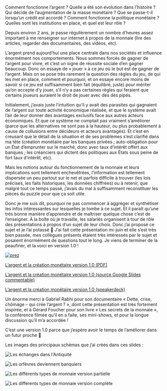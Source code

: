 Comment fonctionne l’argent ? Quelle a été son évolution dans l’histoire ? Qui décide de l’augmentation de la masse monétaire ? Que se passe-t-il lorsqu’un crédit est accordé ? Comment fonctionne la politique monétaire ? Quelles sont les institutions en place, et quel est leur rôle ?

Depuis environ 2 ans, je passe régulièrement un nombre d’heures assez important à me renseigner sur internet à propos de la monnaie (lire des articles, regarder des documentaires, des vidéos, etc).

L’argent prend aujourd’hui une place centrale dans nos sociétés et influence énormément nos comportements. Nous sommes forcés de gagner de l’argent pour vivre, et c’est un signe de réussite sociale d’en gagner beaucoup. Donc on essaye de « jouer » à ce jeu où le but est de gagner de l’argent. Mais on se pose très rarement la question des règles du jeu, de qui les met en place, comment et pourquoi, et on essaye encore moins de savoir si ce jeu est suffisamment bien fait (équilibré, juste) pour mériter qu’on accepte d’y jouer, s’il n’y a pas certaines règles qui feraient que certains joueurs auraient le droit de jouer avec des dés pipés.

Initialement, j’avais juste l’intuition qu’il y avait des parasites qui gagnaient de l’argent sur toute activité économique réalisée, et que le système avait l’air de leur donner des avantages exclusifs face aux autres acteurs économiques. Et que ce système ne comptait pas vraiment s’améliorer (parce que les alternatives ne sont pas à la hauteur, ou plus probablement à cause de collusions entre décideurs et acteurs avantagés). Et c’est en creusant que le détail de la situation et de ses problèmes s’est clarifié dans ma tête (création monétaire par les banques privées ; auto-obligation pour un État d’emprunter sur le marché, donc avec taux d’intérêt offert aux banques ; les créanciers qui dictent des politiques aux États sous peine de fort taux d’intérêt, etc).

Mais les notions autour du fonctionnement de la monnaie et leurs implications sont tellement enchevêtrées, l’information est tellement dispersée un peu partout sur le net et parfois difficile à trouver (les lois précises, les faits historiques, les données chiffrées) ou à retenir, que malgré tout ce temps passé, j’avais du mal à suffisamment reconstituer les pièces du puzzle pour que ça soit utile.

Donc je me suis dit, pourquoi ne pas commencer à aggréger et synthétiser les infos intéressantes sur lesquelles je tombe à ce sujet. Et il paraît qu’une très bonne manière d’apprendre et de maîtriser quelque chose c’est de l’enseigner. À la boîte où je travaille, les salariés organisent à tour de rôle des présentations à propos d’un sujet de leur choix. Donc j’ai proposé ce sujet et je l’ai potassé 🙂 J’ai fait cette présentation mi-juin et elle s’est très bien passée, mes collègues présents étaient très intéressés par le sujet et posaient énormément de questions tout le long. Je viens de terminer de la peaufiner, et la voici en version 1.0 !

[![prez](https://speakerd.s3.amazonaws.com/presentations/e22e7c1015f1440c9ef4b33eecee3acd/slide_0.jpg)](https://docs.google.com/presentation/d/1iAho49yt_rOzJSzIpnBPmYpprhS3m-g1nrV7Vp3KO4k/embed?start=false&amp;loop=false&amp;delayms=3000)

[L’argent et la création monétaire version 1.0 (PDF)](http://qgcitoyen.fr/wp-content/uploads/2015/07/Largent-et-la-cr%C3%A9ation-mon%C3%A9taire-version-1.0.pdf)

[L’argent et la création monétaire version 1.0 (source Google Slides commentable)](https://docs.google.com/presentation/d/1iAho49yt_rOzJSzIpnBPmYpprhS3m-g1nrV7Vp3KO4k/edit)

[L’argent et la création monétaire version 1.0 (speakerdeck)](https://speakerdeck.com/swergas/largent-et-la-creation-monetaire-version-1-dot-0)

Un énorme merci à Gabriel Rabhi pour son documentaire « Dette, crise, chômage – qui crée l’argent ? », dont cette présentation est très fortement inspirée, et à Gérard Foucher pour son livre « Les secrets de la monnaie », la conférence filmée qu’il en a faite, ses mini-shows, et pour la longue discussion qu’il m’a accordée !

C’est une version 1.0 parce que j’espère avoir le temps de l’améliorer dans un futur proche 🙂

Les images des principaux schémas que j’ai créés dans ces slides :

![Les échanges dans l'Antiquité](http://qgcitoyen.fr/wp-content/uploads/2015/07/Largent-et-la-cr%C3%A9ation-mon%C3%A9taire-Les-%C3%A9changes-dans-lAntiquit%C3%A9.png)

![Les orfèvres deviennent banquiers](http://qgcitoyen.fr/wp-content/uploads/2015/07/Largent-et-la-cr%C3%A9ation-mon%C3%A9taire-Les-orf%C3%A8vres-deviennent-banquiers.png)

![Les différents types de monnaie version partielle](http://qgcitoyen.fr/wp-content/uploads/2015/07/Largent-et-la-cr%C3%A9ation-mon%C3%A9taire-Les-diff%C3%A9rents-types-de-monnaie-version-partielle.png)

![Les différents types de monnaie version complète](http://qgcitoyen.fr/wp-content/uploads/2015/07/Largent-et-la-cr%C3%A9ation-mon%C3%A9taire-Les-diff%C3%A9rents-types-de-monnaie-version-compl%C3%A8te.png)



